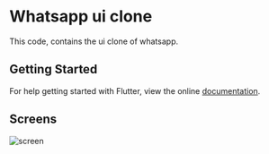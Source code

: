 # Whatsapp ui clone

This code, contains the ui clone of whatsapp.

## Getting Started

For help getting started with Flutter, view the online
[documentation](https://flutter.io/).

## Screens

![screen](../master/preview_images/chats_preview.png)
